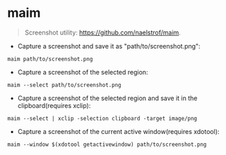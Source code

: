 # maim

> Screenshot utility: <https://github.com/naelstrof/maim>.

- Capture a screenshot and save it as "path/to/screenshot.png":

`maim path/to/screenshot.png`

- Capture a screenshot of the selected region:

`maim --select path/to/screenshot.png`

- Capture a screenshot of the selected region and save it in the clipboard(requires xclip):

`maim --select | xclip -selection clipboard -target image/png`

- Capture a screenshot of the current active window(requires xdotool):

`maim --window $(xdotool getactivewindow) path/to/screenshot.png`
